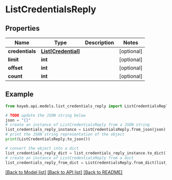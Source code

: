 # ListCredentialsReply


## Properties

Name | Type | Description | Notes
------------ | ------------- | ------------- | -------------
**credentials** | [**List[Credential]**](Credential.md) |  | [optional] 
**limit** | **int** |  | [optional] 
**offset** | **int** |  | [optional] 
**count** | **int** |  | [optional] 

## Example

```python
from koyeb.api.models.list_credentials_reply import ListCredentialsReply

# TODO update the JSON string below
json = "{}"
# create an instance of ListCredentialsReply from a JSON string
list_credentials_reply_instance = ListCredentialsReply.from_json(json)
# print the JSON string representation of the object
print(ListCredentialsReply.to_json())

# convert the object into a dict
list_credentials_reply_dict = list_credentials_reply_instance.to_dict()
# create an instance of ListCredentialsReply from a dict
list_credentials_reply_from_dict = ListCredentialsReply.from_dict(list_credentials_reply_dict)
```
[[Back to Model list]](../README.md#documentation-for-models) [[Back to API list]](../README.md#documentation-for-api-endpoints) [[Back to README]](../README.md)


